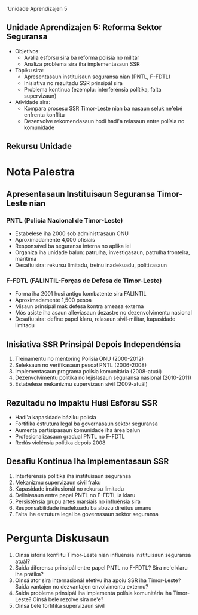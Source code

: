 'Unidade Aprendizajen 5

## Unidade Aprendizajen 5: Reforma Sektor Seguransa
- Objetivos:
  * Avalia esforsu sira ba reforma polísia no militár
  * Analiza problema sira iha implementasaun SSR
- Tópiku sira:
  * Apresentasaun instituisaun seguransa nian (PNTL, F-FDTL)
  * Inisiativa no rezultadu SSR prinsipál sira
  * Problema kontinua (ezemplu: interferénsia polítika, falta supervizaun)
- Atividade sira:
  * Kompara prosesu SSR Timor-Leste nian ba nasaun seluk ne'ebé enfrenta konflitu
  * Dezenvolve rekomendasaun hodi hadi'a relasaun entre polísia no komunidade

## Rekursu Unidade

# Nota Palestra

## Apresentasaun Instituisaun Seguransa Timor-Leste nian

### PNTL (Policia Nacional de Timor-Leste)
- Estabelese iha 2000 sob administrasaun ONU
- Aproximadamente 4,000 ofisiais
- Responsável ba seguransa interna no aplika lei
- Organiza iha unidade balun: patrulha, investigasaun, patrulha fronteira, maritima
- Desafiu sira: rekursu limitadu, treinu inadekuadu, politizasaun

### F-FDTL (FALINTIL-Forças de Defesa de Timor-Leste)
- Forma iha 2001 husi antigu kombatente sira FALINTIL
- Aproximadamente 1,500 pesoa
- Misaun prinsipál mak defesa kontra ameasa externa
- Mós asiste iha asaun alleviasaun dezastre no dezenvolvimentu nasional
- Desafiu sira: define papel klaru, relasaun sivil-militar, kapasidade limitadu

## Inisiativa SSR Prinsipál Depois Independénsia

1. Treinamentu no mentoring Polísia ONU (2000-2012)
2. Seleksaun no verifikasaun pesoał PNTL (2006-2008)
3. Implementasaun programa polísia komunitária (2008-atuál)
4. Dezenvolvimentu polítika no lejislasaun seguransa nasional (2010-2011)
5. Estabelese mekanizmu supervizaun sivil (2009-atuál)

## Rezultadu no Impaktu Husi Esforsu SSR

- Hadi'a kapasidade báziku polísia
- Fortifika estrutura legal ba governasaun sektor seguransa
- Aumenta partisipasaun komunidade iha área balun
- Profesionalizasaun gradual PNTL no F-FDTL
- Redús violénsia polítika depois 2008

## Desafiu Kontinua Iha Implementasaun SSR

1. Interferénsia polítika iha instituisaun seguransa
2. Mekanizmu supervizaun sivil fraku
3. Kapasidade institusionál no rekursu limitadu
4. Deliniasaun entre papel PNTL no F-FDTL la klaru
5. Persisténsia grupu artes marsiais no influénsia sira
6. Responsabilidade inadekuadu ba abuzu direitus umanu
7. Falta iha estrutura legal ba governasaun sektor seguransa

# Pergunta Diskusaun

1. Oinsá istória konflitu Timor-Leste nian influénsia instituisaun seguransa atuál?
2. Saida diferensa prinsipál entre papel PNTL no F-FDTL? Sira ne'e klaru iha prátika?
3. Oinsá ator sira internasionál efetivu iha apoiu SSR iha Timor-Leste? Saida vantajen no dezvantajen envolvimentu externu?
4. Saida problema prinsipál iha implementa polísia komunitária iha Timor-Leste? Oinsá bele rezolve sira ne'e?
5. Oinsá bele fortifika supervizaun sivil